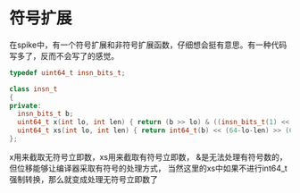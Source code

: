 # 符号扩展

在spike中，有一个符号扩展和非符号扩展函数，仔细想会挺有意思。有一种代码写多了，反而不会写了的感觉。

```c++
typedef uint64_t insn_bits_t;

class insn_t
{
private:
  insn_bits_t b;
  uint64_t x(int lo, int len) { return (b >> lo) & ((insn_bits_t(1) << len)-1); }
  uint64_t xs(int lo, int len) { return int64_t(b) << (64-lo-len) >> (64-len); }
};
```

x用来截取无符号立即数，xs用来截取有符号立即数， &是无法处理有符号数的，但位移能够让编译器采取有符号的处理方式，
当然这里的xs中如果不进行int64_t强制转换，那么就变成处理无符号立即数了
